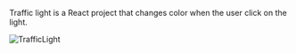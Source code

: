 Traffic light is a React project that changes color when the user click on the light.

![TrafficLight](https://user-images.githubusercontent.com/24234259/91583349-18598780-e91f-11ea-8720-64878656704d.gif)
